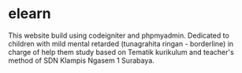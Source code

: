 # elearn
This website build using codeigniter and phpmyadmin. Dedicated to children with mild mental retarded (tunagrahita ringan - borderline) in charge of help them study based on Tematik kurikulum and teacher's method of SDN Klampis Ngasem 1 Surabaya.
